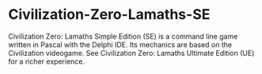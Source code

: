 # Civilization-Zero-Lamaths-SE
Civilization Zero: Lamaths Simple Edition (SE) is a command line game written in Pascal with the Delphi IDE. Its mechanics are based on the Civilization videogame. See Civilization Zero: Lamaths Ultimate Edition (UE) for a richer experience.
